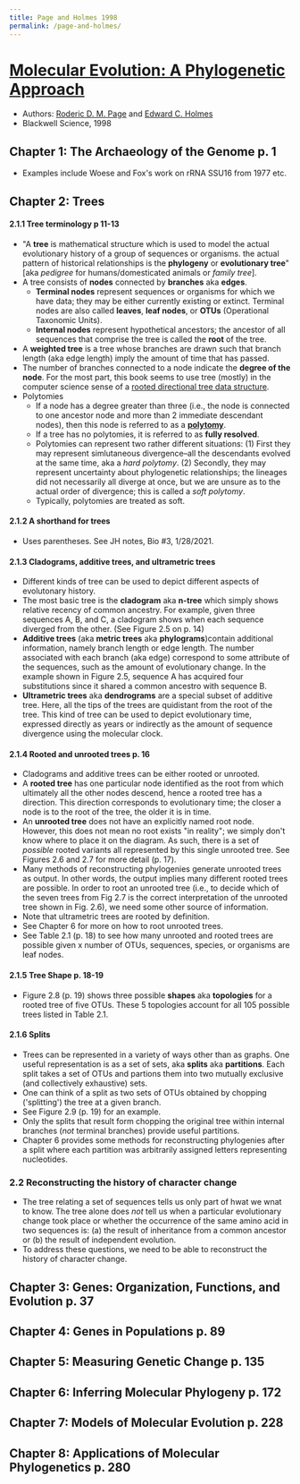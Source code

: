 ```yaml
---
title: Page and Holmes 1998
permalink: /page-and-holmes/
---
```


# [Molecular Evolution: A Phylogenetic Approach](https://books.google.com/books?id=p2lWhjuK8m8C&printsec=frontcover&source=gbs_book_other_versions_r&cad=2#v=onepage&q&f=false)
* Authors: [Roderic D. M. Page](https://en.wikipedia.org/wiki/Roderic_D._M._Page) and [Edward C. Holmes](https://en.wikipedia.org/wiki/Edward_C._Holmes)
* Blackwell Science, 1998

## Chapter 1: The Archaeology of the Genome p. 1
* Examples include Woese and Fox's work on rRNA SSU16 from 1977 etc.

## Chapter 2: Trees
#### 2.1.1 Tree terminology p 11-13
* "A **tree** is mathematical structure which is used to model the actual evolutionary history of a group of sequences or organisms. the actual pattern of historical relationships is the **phylogeny** or **evolutionary tree**" [aka *pedigree* for humans/domesticated animals or *family tree*].
* A tree consists of **nodes** connected by **branches** aka **edges**.
	* **Terminal nodes** represent sequences or organisms for which we have data; they may be either currently existing or extinct. Terminal nodes are also called **leaves**, **leaf nodes**, or **OTUs** (Operational Taxonomic Units).
	* **Internal nodes** represent hypothetical ancestors; the ancestor of all sequences that comprise the tree is called the **root** of the tree.
* A **weighted tree** is a tree whose branches are drawn such that branch length (aka edge length) imply the amount of time that has passed.
* The number of branches connected to a node indicate the **degree of the node**. For the most part, this book seems to use tree (mostly) in the computer science sense of a [rooted directional tree data structure](https://en.wikipedia.org/wiki/Tree_(data_structure)). 
* Polytomies
	* If a node has a degree greater than three (i.e., the node is connected to one ancestor node and more than 2 immediate descendant nodes), then this node is referred to as a [**polytomy**](https://en.wikipedia.org/wiki/Polytomy).
	* If a tree has no polytomies, it is referred to as **fully resolved**. 
	* Polytomies can represent two rather different situations: (1) First they may represent simlutaneous divergence–all the descendants evolved at the same time, aka a *hard polytomy*. (2) Secondly, they may represent uncertainty about phylogenetic relationships; the lineages did not necessarily all diverge at once, but we are unsure as to the actual order of divergence; this is called a *soft polytomy*.
	* Typically, polytomies are treated as soft.

#### 2.1.2 A shorthand for trees
* Uses parentheses. See JH notes, Bio #3, 1/28/2021.

#### 2.1.3 Cladograms, additive trees, and ultrametric trees
* Different kinds of tree can be used to depict different aspects of evolutonary history.
* The most basic tree is the **cladogram** aka **n-tree** which simply shows relative recency of common ancestry. For example, given three sequences A, B, and C, a cladogram shows when each sequence diverged from the other. (See Figure 2.5 on p. 14)
* **Additive trees** (aka **metric trees** aka **phylograms**)contain additional information, namely branch length or edge length. The number associated with each branch (aka edge) correspond to some attribute of the sequences, such as the amount of evolutionary change. In the example shown in Figure 2.5, sequence A has acquired four substitutions since it shared a common ancestro with sequence B. 
* **Ultrametric trees** aka **dendrograms** are a special subset of additive tree. Here, all the tips of the trees are quidistant from the root of the tree. This kind of tree can be used to depict evolutionary time, expressed directly as years or indirectly as the amount of sequence divergence using the molecular clock.

#### 2.1.4 Rooted and unrooted trees p. 16
* Cladograms and additive trees can be either rooted or unrooted.
* A **rooted tree** has one particular node identified as the root from which ultimately all the other nodes descend, hence a rooted tree has a direction. This direction corresponds to evolutionary time; the closer a node is to the root of the tree, the older it is in time.
* An **unrooted tree** does not have an explicitly named root node. However, this does not mean no root exists "in reality"; we simply don't know where to place it on the diagram. As such, there is a set of *possible* rooted variants all represented by this single unrooted tree. See Figures 2.6 and 2.7 for more detail (p. 17).
* Many methods of reconstructing phylogenies generate unrooted trees as output. In other words, the output implies many different rooted trees are possible. In order to root an unrooted tree (i.e., to decide which of the seven trees from Fig 2.7 is the correct interpretation of the unrooted tree shown in Fig. 2.6), we need some other source of information.
* Note that ultrametric trees are rooted by definition.
* See Chapter 6 for more on how to root unrooted trees.
* See Table 2.1 (p. 18) to see how many unrooted and rooted trees are possible given x number of OTUs, sequences, species, or organisms are leaf nodes.

#### 2.1.5 Tree Shape p. 18-19
* Figure 2.8 (p. 19) shows three possible **shapes** aka **topologies** for a rooted tree of five OTUs. These 5 topologies account for all 105 possible trees listed in Table 2.1.

#### 2.1.6 Splits
* Trees can be represented in a variety of ways other than as graphs. One useful representation is as a set of sets, aka **splits** aka **partitions**. Each split takes a set of OTUs and partions them into two mutually exclusive (and collectively exhaustive) sets. 
* One can think of a split as two sets of OTUs obtained by chopping ('splitting') the tree at a given branch. 
* See Figure 2.9 (p. 19) for an example.
* Only the splits that result form chopping the original tree within internal branches (*not* terminal branches) provide useful partitions.
* Chapter 6 provides some methods for reconstructing phylogenies after a split where each partition was arbitrarily assigned letters representing nucleotides.

### 2.2 Reconstructing the history of character change
* The tree relating a set of sequences tells us only part of hwat we wnat to know. The tree alone does *not* tell us when a particular evolutionary change took place or whether the occurrence of the same amino acid in two sequences is: (a) the result of inheritance from a common ancestor or (b) the result of independent evolution.
* To address these questions, we need to be able to reconstruct the history of character change.

## Chapter 3: Genes: Organization, Functions, and Evolution p. 37
## Chapter 4: Genes in Populations p. 89
## Chapter 5: Measuring Genetic Change p. 135
## Chapter 6: Inferring Molecular Phylogeny p. 172
## Chapter 7: Models of Molecular Evolution p. 228
## Chapter 8: Applications of Molecular Phylogenetics p. 280
